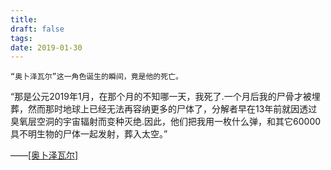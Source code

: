 ```yaml
---
title: 
draft: false
tags: 
date: 2019-01-30
---
```

	“奥卜泽瓦尔”这一角色诞生的瞬间，竟是他的死亡。

“那是公元2019年1月，在那个月的不知哪一天，我死了.一个月后我的尸骨才被埋葬，然而那时地球上已经无法再容纳更多的尸体了，分解者早在13年前就因透过臭氧层空洞的宇宙辐射而变种灭绝.因此，他们把我用一枚什么弹，和其它60000具不明生物的尸体一起发射，葬入太空。”

——[[奥卜泽瓦尔]](Observer)